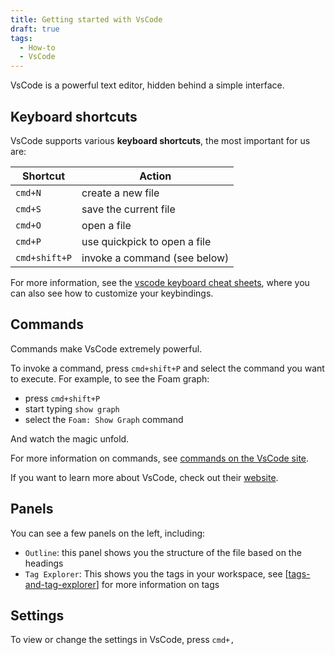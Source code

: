 ```yaml
---
title: Getting started with VsCode
draft: true
tags:
  - How-to
  - VsCode
---
```


VsCode is a powerful text editor, hidden behind a simple interface.

## Keyboard shortcuts
VsCode supports various **keyboard shortcuts**, the most important for us are:

| Shortcut      | Action                       |
| ------------- | ---------------------------- |
| `cmd+N`       | create a new file            |
| `cmd+S`       | save the current file        |
| `cmd+O`       | open a file                  |
| `cmd+P`       | use quickpick to open a file |
| `cmd+shift+P` | invoke a command (see below) |

For more information, see the [vscode keyboard cheat sheets](https://code.visualstudio.com/docs/getstarted/keybindings#_keyboard-shortcuts-reference), where you can also see how to customize your keybindings.

## Commands
Commands make VsCode extremely powerful.

To invoke a command, press `cmd+shift+P` and select the command you want to execute.
For example, to see the Foam graph:
- press `cmd+shift+P`
- start typing `show graph`
- select the `Foam: Show Graph` command

And watch the magic unfold.

For more information on commands, see [commands on the VsCode site](https://code.visualstudio.com/docs/getstarted/userinterface#_command-palette).


If you want to learn more about VsCode, check out their [website](https://code.visualstudio.com/docs#first-steps).

## Panels

You can see a few panels on the left, including:
- `Outline`: this panel shows you the structure of the file based on the headings
- `Tag Explorer`: This shows you the tags in your workspace, see [[tags-and-tag-explorer]] for more information on tags

## Settings

To view or change the settings in VsCode, press `cmd+,`


[//begin]: # "Autogenerated link references for markdown compatibility"
[tags-and-tag-explorer]: ../features/tags-and-tag-explorer.md "Tags and Tag Explorer"
[//end]: # "Autogenerated link references"